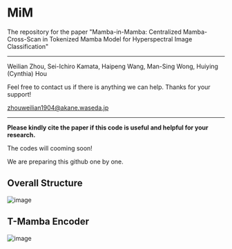 # MiM

The repository for the paper "Mamba-in-Mamba: Centralized Mamba-Cross-Scan in Tokenized Mamba Model for Hyperspectral Image Classification"

------

Weilian Zhou, Sei-Ichiro Kamata, Haipeng Wang, Man-Sing Wong, Huiying (Cynthia) Hou

Feel free to contact us if there is anything we can help. Thanks for your support!

zhouweilian1904@akane.waseda.jp

------
**Please kindly cite the paper if this code is useful and helpful for your research.**

The codes will cooming soon!

We are preparing this github one by one.

Overall Structure
----------------------------------------
![image](https://github.com/zhouweilian1904/Mamba-in-Mamba/blob/main/whole%20structure.png)

T-Mamba Encoder
----------------------------------------
![image](https://github.com/zhouweilian1904/Mamba-in-Mamba/blob/main/T%mamba%3.png)
